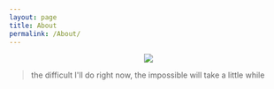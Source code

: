 ```yaml
---
layout: page
title: About
permalink: /About/
---
```


<center>
    <p><img src="http://www.iltaw.com/album/20130204/55/53/SQfIJDnSsvv25X75.jpg" align="center"></p>
</center>


> the difficult I'll do right now, the impossible will take a little while

